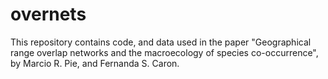 # overnets

This repository contains code, and data used in the paper "Geographical range overlap networks and the macroecology of species co-occurrence", by Marcio R. Pie, and Fernanda S. Caron.
